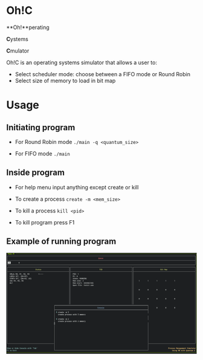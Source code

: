 # Oh!C

**Oh\!**perating 

**C**ystems

**C**mulator

Oh!C is an operating systems simulator that allows a user to:

- Select scheduler mode: choose between a FIFO mode or Round Robin
- Select size of memory to load in bit map

# Usage
## Initiating program
- For Round Robin mode
`./main -q <quantum_size>`

- For FIFO mode
`./main`

## Inside program
- For help menu input anything except create or kill

- To create a process
`create -m <mem_size>`

- To kill a process
`kill <pid>`

- To kill program press F1

## Example of running program

![Simulator running](./sim_so.png) 
